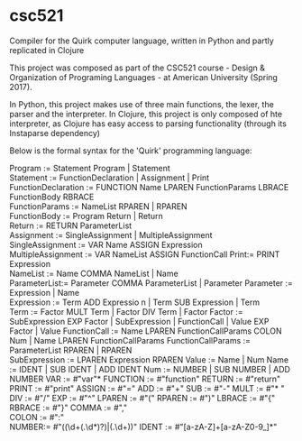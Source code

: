 # csc521
Compiler for the Quirk computer language, written in Python and partly replicated in Clojure

This project was composed as part of the CSC521 course - Design & Organization of Programing Languages - at American University (Spring 2017). 

In Python, this project makes use of three main functions, the lexer, the parser and the interpreter.
In Clojure, this project is only composed of hte interpreter, as Clojure has easy access to parsing functionality (through its Instaparse dependency)



Below is the formal syntax for the 'Quirk' programming language:


Program := Statement Program | Statement                                                          
Statement := FunctionDeclaration | Assignment | Print                                             
FunctionDeclaration :=  FUNCTION Name LPAREN FunctionParams LBRACE FunctionBody RBRACE            
FunctionParams := NameList RPAREN | RPAREN                                                        
FunctionBody := Program Return | Return                                                           
Return := RETURN ParameterList                                                                    
Assignment := SingleAssignment | MultipleAssignment                  
SingleAssignment := VAR Name ASSIGN Expression                                                    
MultipleAssignment := VAR NameList ASSIGN FunctionCall
Print:= PRINT Expression  
NameList := Name COMMA NameList | Name  
ParameterList:= Parameter COMMA ParameterList | Parameter
Parameter := Expression | Name  
Expression := Term ADD Expressio  n | Term SUB Expression | Term  
Term := Factor MULT Term | Factor DIV Term | Factor
Factor := SubExpression EXP Factor | SubExpression | FunctionCall | Value EXP Factor | Value 
FunctionCall :=  Name LPAREN FunctionCallParams COLON Num | Name LPAREN FunctionCallParams 
FunctionCallParams :=  ParameterList RPAREN | RPAREN  
SubExpression := LPAREN Expression RPAREN 
Value := Name | Num
Name := IDENT | SUB IDENT | ADD IDENT
Num := NUMBER | SUB NUMBER | ADD NUMBER
VAR := #"var"*
FUNCTION := #"function"
RETURN := #"return"
PRINT := #"print"
ASSIGN := #"\="
ADD := #"\+"
SUB := #"\-"
MULT := #"\* "  
DIV := #"\/" 
EXP := #"\^" 
LPAREN := #"\(" 
RPAREN := #"\)" 
LBRACE := #"\{" 
RBRACE := #"\}" 
COMMA := #"\,"  
COLON := #"\:"  
NUMBER:= #"((\d+(\.\d*)?)|(\.\d+))" 
IDENT := #"[a-zA-Z]+[a-zA-Z0-9_]*"  
